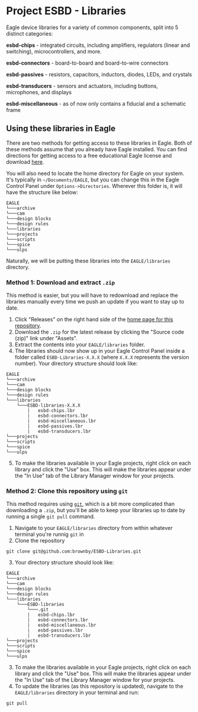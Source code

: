 # Project ESBD - Libraries
Eagle device libraries for a variety of common components, split into 5 distinct categories:

**esbd-chips** - integrated circuits, including amplifiers, regulators (linear and switching), microcontrollers, and more. 

**esbd-connectors** - board-to-board and board-to-wire connectors

**esbd-passives** - resistors, capacitors, inductors, diodes, LEDs, and crystals

**esbd-transducers** - sensors and actuators, including buttons, microphones, and displays

**esbd-miscellaneous** - as of now only contains a fiducial and a schematic frame

## Using these libraries in Eagle

There are two methods for getting access to these libraries in Eagle. Both of these methods assume that you already have Eagle installed. You can find directions for getting access to a free educational Eagle license and download [here](https://knowledge.autodesk.com/support/eagle/learn-explore/caas/sfdcarticles/sfdcarticles/Eagle-Education.html).

You will also need to locate the home directory for Eagle on your system. It's typically in `~/Documents/EAGLE`, but you can change this in the Eagle Control Panel under `Options->Directories`. Wherever this folder is, it will have the structure like below:

```
EAGLE
└───archive
└───cam
└───design blocks
└───design rules
└───libraries
└───projects
└───scripts
└───spice
└───ulps
```

Naturally, we will be putting these libraries into the `EAGLE/libraries` directory.

### Method 1: Download and extract `.zip`

This method is easier, but you will have to redownload and replace the libraries manually every time we push an update if you want to stay up to date. 

1. Click "Releases" on the right hand side of the [home page for this repository](https://github.com/brownby/ESBD-Libraries). 
1. Download the `.zip` for the latest release by clicking the "Source code (zip)" link under "Assets". 
1. Extract the contents into your `EAGLE/libraries` folder. 
1. The libraries should now show up in your Eagle Control Panel inside a folder called `ESBD-Libraries-X.X.X` (where `X.X.X` represents the version number). Your directory structure should look like:
```
EAGLE
└───archive
└───cam
└───design blocks
└───design rules
└───libraries
    └───ESBD-libraries-X.X.X
        |   esbd-chips.lbr 
        |   esbd-connectors.lbr 
        |   esbd-miscellaneous.lbr 
        |   esbd-passives.lbr 
        |   esbd-transducers.lbr 
└───projects
└───scripts
└───spice
└───ulps
```
5. To make the libraries available in your Eagle projects, right click on each library and click the "Use" box. This will make the libraries appear under the "In Use" tab of the Library Manager window for your projects.

### Method 2: Clone this repository using `git`

This method requires using [`git`](https://git-scm.com/book/en/v2/Getting-Started-Installing-Git), which is a bit more complicated than downloading a `.zip`, but you'll be able to keep your libraries up to date by running a single `git pull` command. 

1. Navigate to your `EAGLE/libraries` directory from within whatever terminal you're runnig `git` in
1. Clone the repository
```
git clone git@github.com:brownby/ESBD-Libraries.git
```
3. Your directory structure should look like:
```
EAGLE
└───archive
└───cam
└───design blocks
└───design rules
└───libraries
    └───ESBD-libraries
        └───.git
        |   esbd-chips.lbr 
        |   esbd-connectors.lbr 
        |   esbd-miscellaneous.lbr 
        |   esbd-passives.lbr 
        |   esbd-transducers.lbr 
└───projects
└───scripts
└───spice
└───ulps
```
3. To make the libraries available in your Eagle projects, right click on each library and click the "Use" box. This will make the libraries appear under the "In Use" tab of the Library Manager window for your projects.
4. To update the libraries (as this repository is updated), navigate to the `EAGLE/libraries` directory in your terminal and run:
```
git pull
```

